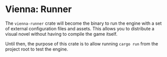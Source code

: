 # Vienna: Runner

The `vienna-runner` crate will become the binary to run the engine with a set of
external configuration files and assets. This allows you to distribute a visual
novel without having to compile the game itself.

Until then, the purpose of this crate is to allow running `cargo run` from the
project root to test the engine.
